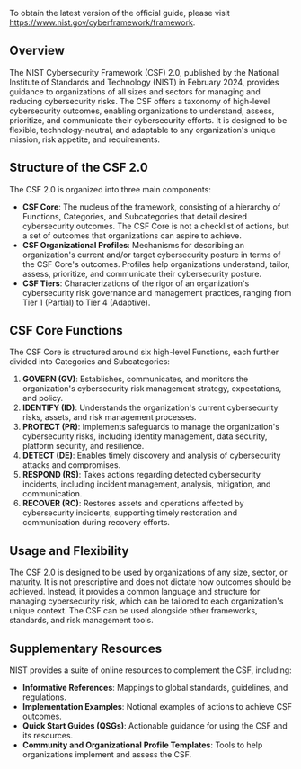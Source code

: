 To obtain the latest version of the official guide, please visit https://www.nist.gov/cyberframework/framework.

## Overview

The NIST Cybersecurity Framework (CSF) 2.0, published by the National Institute of Standards and Technology (NIST) in February 2024, provides guidance to organizations of all sizes and sectors for managing and reducing cybersecurity risks. The CSF offers a taxonomy of high-level cybersecurity outcomes, enabling organizations to understand, assess, prioritize, and communicate their cybersecurity efforts. It is designed to be flexible, technology-neutral, and adaptable to any organization's unique mission, risk appetite, and requirements.

## Structure of the CSF 2.0

The CSF 2.0 is organized into three main components:

- **CSF Core**: The nucleus of the framework, consisting of a hierarchy of Functions, Categories, and Subcategories that detail desired cybersecurity outcomes. The CSF Core is not a checklist of actions, but a set of outcomes that organizations can aspire to achieve.
- **CSF Organizational Profiles**: Mechanisms for describing an organization's current and/or target cybersecurity posture in terms of the CSF Core's outcomes. Profiles help organizations understand, tailor, assess, prioritize, and communicate their cybersecurity posture.
- **CSF Tiers**: Characterizations of the rigor of an organization's cybersecurity risk governance and management practices, ranging from Tier 1 (Partial) to Tier 4 (Adaptive).

## CSF Core Functions

The CSF Core is structured around six high-level Functions, each further divided into Categories and Subcategories:

1. **GOVERN (GV)**: Establishes, communicates, and monitors the organization's cybersecurity risk management strategy, expectations, and policy.
2. **IDENTIFY (ID)**: Understands the organization's current cybersecurity risks, assets, and risk management processes.
3. **PROTECT (PR)**: Implements safeguards to manage the organization's cybersecurity risks, including identity management, data security, platform security, and resilience.
4. **DETECT (DE)**: Enables timely discovery and analysis of cybersecurity attacks and compromises.
5. **RESPOND (RS)**: Takes actions regarding detected cybersecurity incidents, including incident management, analysis, mitigation, and communication.
6. **RECOVER (RC)**: Restores assets and operations affected by cybersecurity incidents, supporting timely restoration and communication during recovery efforts.

## Usage and Flexibility

The CSF 2.0 is designed to be used by organizations of any size, sector, or maturity. It is not prescriptive and does not dictate how outcomes should be achieved. Instead, it provides a common language and structure for managing cybersecurity risk, which can be tailored to each organization's unique context. The CSF can be used alongside other frameworks, standards, and risk management tools.

## Supplementary Resources

NIST provides a suite of online resources to complement the CSF, including:
- **Informative References**: Mappings to global standards, guidelines, and regulations.
- **Implementation Examples**: Notional examples of actions to achieve CSF outcomes.
- **Quick Start Guides (QSGs)**: Actionable guidance for using the CSF and its resources.
- **Community and Organizational Profile Templates**: Tools to help organizations implement and assess the CSF.

